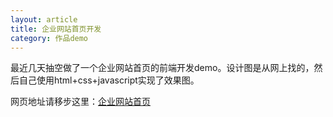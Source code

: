```yaml
---
layout: article
title: 企业网站首页开发
category: 作品demo
---
```

最近几天抽空做了一个企业网站首页的前端开发demo。<!--more-->设计图是从网上找的，然后自己使用html+css+javascript实现了效果图。

网页地址请移步这里：[企业网站首页](http://7xovdy.com1.z0.glb.clouddn.com/mine_enterprise/index.html)
